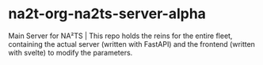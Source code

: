 # na2t-org-na2ts-server-alpha
Main Server for NA²TS | This repo holds the reins for the entire fleet, containing the actual server (written with FastAPI) and the frontend (written with svelte) to modify the parameters.
